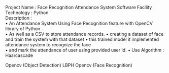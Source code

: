 Project Name :  Face Recognition Attendance System Software 
Facility Technology : Python  
Description :   
            •	An Attendance System Using Face Recognition feature with OpenCV library of Python .  
            •	As well as a CSV to store attendance records. 
            •	creating a dataset of face and train the system with that dataset 
            •	this trained model it implemented attendance system to recognize the face  
            •	and mark the attendance of user using provided user id. 
            •	Use Algorithm : Haarcascade 

Opencv (Object Detection) 
LBPH Opencv (Face Recognition)
